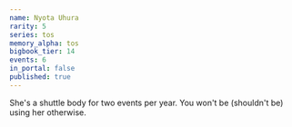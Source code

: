 ```yaml
---
name: Nyota Uhura
rarity: 5
series: tos
memory_alpha: tos
bigbook_tier: 14
events: 6
in_portal: false
published: true
---
```


She's a shuttle body for two events per year. You won't be (shouldn't be) using her otherwise.
